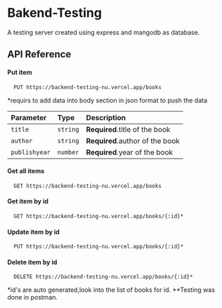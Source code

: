 # Bakend-Testing

A testing server created using express and mangodb as database.

## API Reference

#### Put item

```http
  PUT https://backend-testing-nu.vercel.app/books
```

\*requirs to add data into body section in json format to push the data

| Parameter     | Type     | Description                     |
| :------------ | :------- | :------------------------------ |
| `title`       | `string` | **Required**.title of the book  |
| `author`      | `string` | **Required**.author of the book |
| `publishyear` | `number` | **Required**.year of the book   |

#### Get all items

```http
  GET https://backend-testing-nu.vercel.app/books
```

#### Get item by id

```http
  GET https://backend-testing-nu.vercel.app/books/{:id}*
```

#### Update item by id

```http
  PUT https://backend-testing-nu.vercel.app/books/{:id}*
```

#### Delete item by id

```http
  DELETE https://backend-testing-nu.vercel.app/books/{:id}*
```

\*id's are auto generated,look into the list of books for id.
\*\*Testing was done in postman.
